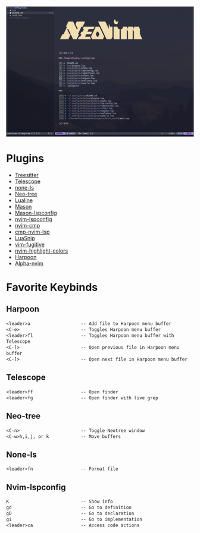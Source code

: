![nvim](https://github.com/ElijahInamarga/nvim-config/blob/main/images/nvim.png)

# Plugins

- [Treesitter](https://github.com/nvim-treesitter/nvim-treesitter)
- [Telescope](https://github.com/nvim-telescope/telescope.nvim)
- [none-ls](https://github.com/nvimtools/none-ls.nvim)
- [Neo-tree](https://github.com/nvim-neo-tree/neo-tree.nvim)
- [Lualine](https://github.com/nvim-lualine/lualine.nvim)
- [Mason](https://github.com/mason-org/mason.nvim)
- [Mason-lspconfig](https://github.com/mason-org/mason-lspconfig.nvim)
- [nvim-lspconfig](https://github.com/neovim/nvim-lspconfig)
- [nvim-cmp](https://github.com/hrsh7th/nvim-cmp)
- [cmp-nvim-lsp](https://github.com/hrsh7th/cmp-nvim-lsp)
- [LuaSnip](https://github.com/L3MON4D3/LuaSnip)
- [vim-fugitive](https://github.com/tpope/vim-fugitive)
- [nvim-highlight-colors](https://github.com/brenoprata10/nvim-highlight-colors)
- [Harpoon](https://github.com/ThePrimeagen/harpoon)
- [Alpha-nvim](https://github.com/goolord/alpha-nvim)

# Favorite Keybinds

## Harpoon
```
<leader>a                   -- Add file to Harpoon menu buffer
<C-e>                       -- Toggles Harpoon menu buffer
<leader>fl                  -- Toggles Harpoon menu buffer with Telescope
<C-[>                       -- Open previous file in Harpoon menu buffer
<C-]>                       -- Open next file in Harpoon menu buffer
```

## Telescope
```
<leader>ff                  -- Open finder
<leader>fg                  -- Open finder with live grep
```

## Neo-tree
```
<C-n>                       -- Toggle Neotree window
<C-w>h,i,j, or k            -- Move buffers
```

## None-ls
```
<leader>fn                  -- Format file
```

## Nvim-lspconfig
```
K                           -- Show info
gd                          -- Go to definition
gD                          -- Go to declaration
gi                          -- Go to implementation
<leader>ca                  -- Access code actions
```
